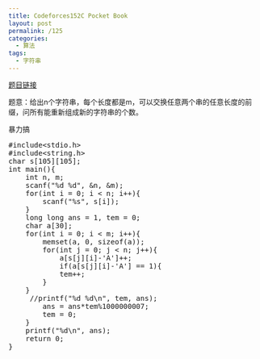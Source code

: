 ```yaml
---
title: Codeforces152C Pocket Book
layout: post
permalink: /125
categories:
  - 算法
tags:
  - 字符串
---
```

<a href="http://codeforces.com/problemset/problem/152/C" target="_blank">题目链接</a>

题意：给出n个字符串，每个长度都是m，可以交换任意两个串的任意长度的前缀，问所有能重新组成新的字符串的个数。

暴力搞

<pre class="brush: cpp; title: ; notranslate" title="">#include&lt;stdio.h&gt;
#include&lt;string.h&gt;
char s[105][105];
int main(){
    int n, m;
    scanf("%d %d", &n, &m);
    for(int i = 0; i &lt; n; i++){
        scanf("%s", s[i]);
    }
    long long ans = 1, tem = 0;
    char a[30];
    for(int i = 0; i &lt; m; i++){
        memset(a, 0, sizeof(a));
        for(int j = 0; j &lt; n; j++){
            a[s[j][i]-'A']++;
            if(a[s[j][i]-'A'] == 1){
            tem++;
        }
    }
     //printf("%d %d\n", tem, ans);
        ans = ans*tem%1000000007;
        tem = 0;
    }
    printf("%d\n", ans);
    return 0;
}

</pre>